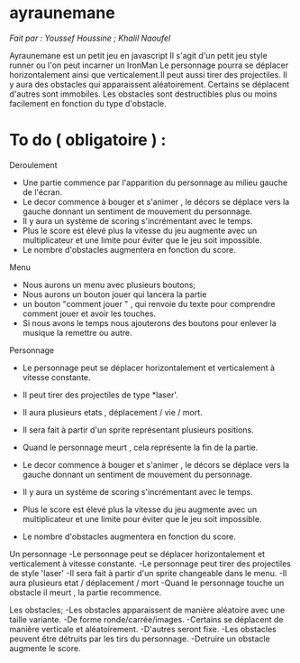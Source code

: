 # ayraunemane



*Fait par : Youssef Houssine ; Khalil Naoufel* 

Ayraunemane est un petit jeu en javascript 
Il s'agit d'un petit jeu style runner ou l'on peut incarner un IronMan 
Le personnage pourra se déplacer horizontalement ainsi que verticalement.Il peut aussi tirer des projectiles.
Il y aura des obstacles qui apparaissent aléatoirement. Certains se déplacent d'autres sont immobiles.
Les obstacles sont destructibles plus ou moins facilement en fonction du type d'obstacle.

To do ( obligatoire ) :
=======================

Deroulement 
- Une partie commence par l'apparition du personnage au milieu gauche de l'écran.
- Le decor commence à bouger et s'animer , le décors se déplace vers la gauche donnant un sentiment de mouvement du             personnage.
- Il y aura un système de scoring s'incrémentant avec le temps.
- Plus le score est élevé plus la vitesse du jeu augmente avec un multiplicateur et une limite pour éviter que le jeu           soit impossible.
- Le nombre d'obstacles augmentera en fonction du score.
    
 Menu  
 - Nous aurons un menu avec plusieurs boutons; 
 - Nous aurons un bouton jouer qui lancera la partie
 - un bouton "comment jouer " , qui renvoie du texte pour comprendre comment jouer et avoir les touches. 
 - Si nous avons le temps nous ajouterons des boutons pour enlever la musique la remettre ou autre.
 
 Personnage 
- Le personnage peut se déplacer horizontalement et verticalement à vitesse constante.
- Il peut tirer des projectiles de type *laser'.
- Il aura plusieurs etats , déplacement / vie / mort.
- Il sera fait à partir d'un sprite représentant plusieurs positions.
- Quand le personnage meurt , cela représente la fin de la partie.


  
- Le decor commence à bouger et s'animer , le décors se déplace vers la gauche donnant un sentiment de mouvement du             personnage.
- Il y aura un système de scoring s'incrémentant avec le temps.
- Plus le score est élevé plus la vitesse du jeu augmente avec un multiplicateur et une limite pour éviter que le jeu           soit impossible.
- Le nombre d'obstacles augmentera en fonction du score.
 
 Un personnage
 -Le personnage peut se déplacer horizontalement et verticalement à vitesse constante.
 -Le personnage peut tirer des projectiles de style 'laser'
 -Il sera fait à partir d'un sprite changeable dans le menu.
 -Il aura plusieurs etat / déplacement / mort 
 -Quand le personnage touche un obstacle il meurt , la partie recommence.
  
  
 Les obstacles;
-Les obstacles apparaissent de manière aléatoire avec une taille variante. 
-De forme ronde/carrée/images.
-Certains se déplacent de manière verticale et aléatoirement.
-D'autres seront fixe.
-Les obstacles peuvent être détruits par les tirs du personnage.
-Detruire un obstacle augmente le score.
    
    
    
    
    
  
  
  
